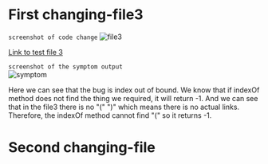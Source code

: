 # First changing-file3

`screenshot of code change`
![file3](https://user-images.githubusercontent.com/103155845/164629032-e61e5ff6-97d8-4678-90df-0264987b8396.png)  

[Link to test file 3](https://github.com/nidhidhamnani/markdown-parser/blob/main/test-file3.md)  

`screenshot of the symptom output`  
![symptom](https://user-images.githubusercontent.com/103155845/164631081-41767c5f-6b98-4079-807b-cdfd1320a142.png)

Here we can see that the bug is index out of bound. We know that if indexOf method does not find the thing we required, it will return -1. And we can see that in the file3 there is no "(" ")" which means there is no actual links. Therefore, the indexOf method cannot find "(" so it returns -1.
&nbsp;
&nbsp;

# Second changing-file 


